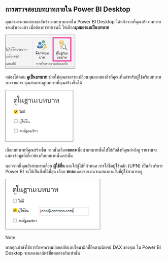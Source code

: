 ## <a name="validating-the-role-within-power-bi-desktop"></a>การตรวจสอบบทบาทภายใน Power BI Desktop
คุณสามารถทดสอบผลลัพธ์ของบทบาทภายใน Power BI Desktop ได้หลังจากที่คุณสร้างบทบาทของตัวเองแล้ว เมื่อต้องการทำเช่นนี้ ให้เลือก**มุมมองแบเป็นบทบาท**

![](./media/rls-desktop-view-as-roles/powerbi-desktop-rls-view-as-roles.png)

กล่องโต้ตอบ **ดูเป็นบทบาท** ช่วยให้คุณสามารถเปลี่ยนมุมมองของสิ่งที่คุณเห็นสำหรับผู้ใช้หรือบทบาทบางรายการ คุณสามารถดูบทบาทที่คุณสร้างขึ้นได้

![](./media/rls-desktop-view-as-roles/powerbi-desktop-rls-view-as-roles-dialog.png)

เลือกบทบาทที่คุณสร้างขึ้น จากนั้นเลือก**ตกลง**เพื่อนำบทบาทนั้นไปใช้กับสิ่งที่คุณกำลังดู รายงานจะแสดงข้อมูลที่เกี่ยวข้องกับบทบาทนั้นเท่านั้น

นอกจากนี้คุณยังสามารถเลือก **ผู้ใช้อื่น** และใส่ผู้ใช้ที่กำหนด การใส่ชื่อผู้ใช้หลัก (UPN) เป็นสิ่งบริการ Power BI จะใช้เป็นสิ่งที่ดีที่สุด เลือก **ตกลง** และรายงานจะแสดงตามสิ่งที่ผู้ใช้สามารถดู 

![](./media/rls-desktop-view-as-roles/powerbi-desktop-rls-other-user.png)

> [!NOTE]
> หากคุณกำลังใช้การรักษาความปลอดภัยแบบไดนามิกที่ยึดตามนิพจน์ DAX ของคุณ ใน Power BI Desktop จะแสดงผลลัพธ์ที่แตกต่างกันเท่านั้น
> 
> 

